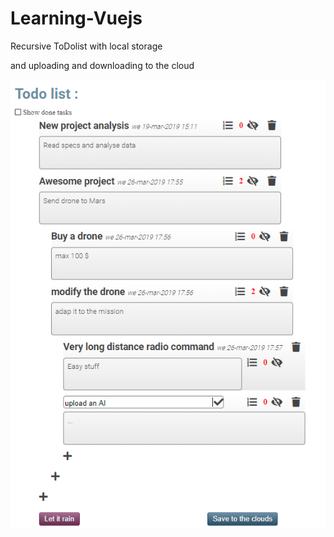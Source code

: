 # Learning-Vuejs
Recursive ToDolist with local storage

and uploading and downloading to the cloud

![screen shot](https://raw.githubusercontent.com/PhilippeMarcMeyer/Learning-Vuejs/master/screen.png)
